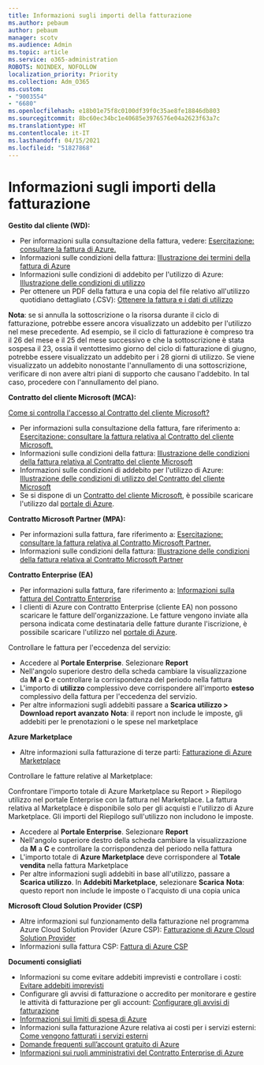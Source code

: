 ```yaml
---
title: Informazioni sugli importi della fatturazione
ms.author: pebaum
author: pebaum
manager: scotv
ms.audience: Admin
ms.topic: article
ms.service: o365-administration
ROBOTS: NOINDEX, NOFOLLOW
localization_priority: Priority
ms.collection: Adm_O365
ms.custom:
- "9003554"
- "6680"
ms.openlocfilehash: e18b01e75f8c0100df39f0c35ae8fe18846db803
ms.sourcegitcommit: 8bc60ec34bc1e40685e3976576e04a2623f63a7c
ms.translationtype: HT
ms.contentlocale: it-IT
ms.lasthandoff: 04/15/2021
ms.locfileid: "51827868"
---
```

# <a name="understand-billing-amount"></a>Informazioni sugli importi della fatturazione

**Gestito dal cliente (WD):**

- Per informazioni sulla consultazione della fattura, vedere: [Esercitazione: consultare la fattura di Azure.](https://docs.microsoft.com/azure/cost-management-billing/understand/review-individual-bill?WT.mc_id=Portal-Microsoft_Azure_Support)
- Informazioni sulle condizioni della fattura: [Illustrazione dei termini della fattura di Azure](https://docs.microsoft.com/azure/cost-management-billing/understand/understand-invoice?WT.mc_id=Portal-Microsoft_Azure_Support)
- Informazioni sulle condizioni di addebito per l'utilizzo di Azure: [Illustrazione delle condizioni di utilizzo](https://docs.microsoft.com/azure/cost-management-billing/understand/understand-usage?WT.mc_id=Portal-Microsoft_Azure_Support)
- Per ottenere un PDF della fattura e una copia del file relativo all'utilizzo quotidiano dettagliato (.CSV): [Ottenere la fattura e i dati di utilizzo](https://docs.microsoft.com/azure/billing/billing-download-azure-invoice-daily-usage-date?WT.mc_id=Portal-Microsoft_Azure_Support)

**Nota**: se si annulla la sottoscrizione o la risorsa durante il ciclo di fatturazione, potrebbe essere ancora visualizzato un addebito per l'utilizzo nel mese precedente. Ad esempio, se il ciclo di fatturazione è compreso tra il 26 del mese e il 25 del mese successivo e che la sottoscrizione è stata sospesa il 23, ossia il ventottesimo giorno del ciclo di fatturazione di giugno, potrebbe essere visualizzato un addebito per i 28 giorni di utilizzo. Se viene visualizzato un addebito nonostante l'annullamento di una sottoscrizione, verificare di non avere altri piani di supporto che causano l'addebito. In tal caso, procedere con l'annullamento del piano.

**Contratto del cliente Microsoft (MCA):**

[Come si controlla l'accesso al Contratto del cliente Microsoft?](https://docs.microsoft.com/azure/cost-management-billing/manage/download-azure-invoice-daily-usage-date?WT.mc_id=Portal-Microsoft_Azure_Support#check-access-to-a-microsoft-customer-agreement)

- Per informazioni sulla consultazione della fattura, fare riferimento a: [Esercitazione: consultare la fattura relativa al Contratto del cliente Microsoft.](https://docs.microsoft.com/azure/cost-management-billing/understand/review-customer-agreement-bill?WT.mc_id=Portal-Microsoft_Azure_Support)
- Informazioni sulle condizioni della fattura: [Illustrazione delle condizioni della fattura relativa al Contratto del cliente Microsoft](https://docs.microsoft.com/azure/cost-management-billing/understand/mca-understand-your-invoice?WT.mc_id=Portal-Microsoft_Azure_Support)
- Informazioni sulle condizioni di addebito per l'utilizzo di Azure: [Illustrazione delle condizioni di utilizzo del Contratto del cliente Microsoft](https://docs.microsoft.com/azure/cost-management-billing/understand/mca-understand-your-usage?WT.mc_id=Portal-Microsoft_Azure_Support)
- Se si dispone di un [Contratto del cliente Microsoft](https://docs.microsoft.com/azure/cost-management-billing/manage/download-azure-invoice-daily-usage-date?WT.mc_id=Portal-Microsoft_Azure_Support#check-access-to-a-microsoft-customer-agreement), è possibile scaricare l'utilizzo dal [portale di Azure](https://portal.azure.com/).

**Contratto Microsoft Partner (MPA):**

- Per informazioni sulla fattura, fare riferimento a: [Esercitazione: consultare la fattura relativa al Contratto Microsoft Partner.](https://docs.microsoft.com/azure/cost-management-billing/understand/review-partner-agreement-bill?WT.mc_id=Portal-Microsoft_Azure_Support)
- Informazioni sulle condizioni della fattura: [Illustrazione delle condizioni della fattura relativa al Contratto Microsoft Partner](https://docs.microsoft.com/azure/cost-management-billing/understand/mpa-invoice-terms?WT.mc_id=Portal-Microsoft_Azure_Support)

**Contratto Enterprise (EA)**

- Per informazioni sulla fattura, fare riferimento a: [Informazioni sulla fattura del Contratto Enterprise](https://docs.microsoft.com/azure/cost-management-billing/understand/review-enterprise-agreement-bill?WT.mc_id=Portal-Microsoft_Azure_Support)
- I clienti di Azure con Contratto Enterprise (cliente EA) non possono scaricare le fatture dell'organizzazione. Le fatture vengono inviate alla persona indicata come destinataria delle fatture durante l'iscrizione, è possibile scaricare l'utilizzo nel [portale di Azure](https://portal.azure.com/).

Controllare le fattura per l'eccedenza del servizio:

- Accedere al **Portale Enterprise**. Selezionare **Report**
- Nell'angolo superiore destro della scheda cambiare la visualizzazione da **M** a **C** e controllare la corrispondenza del periodo nella fattura
- L'importo di **utilizzo** complessivo deve corrispondere all'importo **esteso** complessivo della fattura per l'eccedenza del servizio.
- Per altre informazioni sugli addebiti passare a **Scarica utilizzo > Download report avanzato** **Nota**: il report non include le imposte, gli addebiti per le prenotazioni o le spese nel marketplace

**Azure Marketplace**

- Altre informazioni sulla fatturazione di terze parti: [Fatturazione di Azure Marketplace](https://docs.microsoft.com/azure/billing/billing-understand-your-azure-marketplace-charges?WT.mc_id=Portal-Microsoft_Azure_Support)

Controllare le fatture relative al Marketplace:

Confrontare l'importo totale di Azure Marketplace su Report > Riepilogo utilizzo nel portale Enterprise con la fattura nel Marketplace. La fattura relativa al Marketplace è disponibile solo per gli acquisti e l'utilizzo di Azure Marketplace. Gli importi del Riepilogo sull'utilizzo non includono le imposte.

- Accedere al **Portale Enterprise**. Selezionare **Report**
- Nell'angolo superiore destro della scheda cambiare la visualizzazione da **M** a **C** e controllare la corrispondenza del periodo nella fattura
- L'importo totale di **Azure Marketplace** deve corrispondere al **Totale vendita** nella fattura Marketplace
- Per altre informazioni sugli addebiti in base all'utilizzo, passare a **Scarica utilizzo**. In **Addebiti Marketplace**, selezionare **Scarica** **Nota**: questo report non include le imposte o l'acquisto di una copia unica

**Microsoft Cloud Solution Provider (CSP)**

- Altre informazioni sul funzionamento della fatturazione nel programma Azure Cloud Solution Provider (Azure CSP): [Fatturazione di Azure Cloud Solution Provider](https://docs.microsoft.com/azure/cloud-solution-provider/billing/azure-csp-billing-overview?WT.mc_id=Portal-Microsoft_Azure_Support)
- Informazioni sulla fattura CSP: [Fattura di Azure CSP](https://docs.microsoft.com/azure/cloud-solution-provider/billing/azure-csp-invoice?WT.mc_id=Portal-Microsoft_Azure_Support)

**Documenti consigliati**

- Informazioni su come evitare addebiti imprevisti e controllare i costi: [Evitare addebiti imprevisti](https://docs.microsoft.com/azure/cost-management-billing/manage/getting-started?WT.mc_id=Portal-Microsoft_Azure_Support)
- Configurare gli avvisi di fatturazione o accredito per monitorare e gestire le attività di fatturazione per gli account: [Configurare gli avvisi di fatturazione](https://docs.microsoft.com/azure/cost-management-billing/costs/cost-mgt-alerts-monitor-usage-spending?WT.mc_id=Portal-Microsoft_Azure_Support)
- [Informazioni sui limiti di spesa di Azure](https://docs.microsoft.com/azure/cost-management-billing/manage/spending-limit?WT.mc_id=Portal-Microsoft_Azure_Support)
- Informazioni sulla fatturazione Azure relativa ai costi per i servizi esterni: [Come vengono fatturati i servizi esterni](https://docs.microsoft.com/azure/cost-management-billing/understand/understand-azure-marketplace-charges?WT.mc_id=Portal-Microsoft_Azure_Support)
- [Domande frequenti sull’account gratuito di Azure](https://azure.microsoft.com/free/free-account-faq/)
- [Informazioni sui ruoli amministrativi del Contratto Enterprise di Azure](https://docs.microsoft.com/azure/cost-management-billing/manage/understand-ea-roles?WT.mc_id=Portal-Microsoft_Azure_Support)